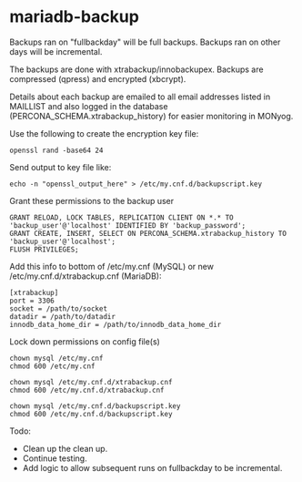 # mariadb-backup

Backups ran on "fullbackday" will be full backups. Backups ran on other days will be incremental. 

The backups are done with xtrabackup/innobackupex. Backups are compressed (qpress) and encrypted (xbcrypt). 

Details about each backup are emailed to all email addresses listed in MAILLIST and also logged in the database (PERCONA_SCHEMA.xtrabackup_history) for easier monitoring in MONyog. 

Use the following to create the encryption key file: 
```
openssl rand -base64 24
```
Send output to key file like:
```
echo -n "openssl_output_here" > /etc/my.cnf.d/backupscript.key
```

Grant these permissions to the backup user  <br />
```
GRANT RELOAD, LOCK TABLES, REPLICATION CLIENT ON *.* TO 'backup_user'@'localhost' IDENTIFIED BY 'backup_password';
GRANT CREATE, INSERT, SELECT ON PERCONA_SCHEMA.xtrabackup_history TO 'backup_user'@'localhost';
FLUSH PRIVILEGES; 
```

Add this info to bottom of /etc/my.cnf (MySQL) or new /etc/my.cnf.d/xtrabackup.cnf (MariaDB): <br />
```
[xtrabackup]
port = 3306
socket = /path/to/socket
datadir = /path/to/datadir
innodb_data_home_dir = /path/to/innodb_data_home_dir
```

Lock down permissions on config file(s)  <br />
```
chown mysql /etc/my.cnf
chmod 600 /etc/my.cnf

chown mysql /etc/my.cnf.d/xtrabackup.cnf
chmod 600 /etc/my.cnf.d/xtrabackup.cnf

chown mysql /etc/my.cnf.d/backupscript.key
chmod 600 /etc/my.cnf.d/backupscript.key
```

Todo: 
- Clean up the clean up.
- Continue testing. 
- Add logic to allow subsequent runs on fullbackday to be incremental.
